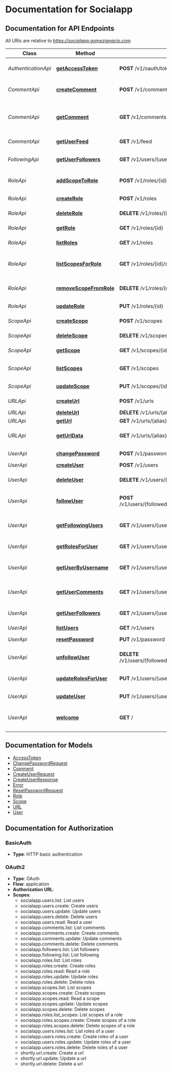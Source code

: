# Documentation for Socialapp

<a name="documentation-for-api-endpoints"></a>
## Documentation for API Endpoints

All URIs are relative to *https://socialapp.gomezignacio.com*

| Class | Method | HTTP request | Description |
|------------ | ------------- | ------------- | -------------|
| *AuthenticationApi* | [**getAccessToken**](Apis/AuthenticationApi.md#getaccesstoken) | **POST** /v1/oauth/token | Get an access token |
| *CommentApi* | [**createComment**](Apis/CommentApi.md#createcomment) | **POST** /v1/comments | Create a new comment |
*CommentApi* | [**getComment**](Apis/CommentApi.md#getcomment) | **GET** /v1/comments/{id} | Returns details about a particular comment |
*CommentApi* | [**getUserFeed**](Apis/CommentApi.md#getuserfeed) | **GET** /v1/feed | Returns a users feed |
| *FollowingApi* | [**getUserFollowers**](Apis/FollowingApi.md#getuserfollowers) | **GET** /v1/users/{username}/followers | Get all followers for a user |
| *RoleApi* | [**addScopeToRole**](Apis/RoleApi.md#addscopetorole) | **POST** /v1/roles/{id}/scopes | Add a scope to a role |
*RoleApi* | [**createRole**](Apis/RoleApi.md#createrole) | **POST** /v1/roles | Create a new role |
*RoleApi* | [**deleteRole**](Apis/RoleApi.md#deleterole) | **DELETE** /v1/roles/{id} | Delete a role |
*RoleApi* | [**getRole**](Apis/RoleApi.md#getrole) | **GET** /v1/roles/{id} | Returns a role |
*RoleApi* | [**listRoles**](Apis/RoleApi.md#listroles) | **GET** /v1/roles | Returns a list of roles |
*RoleApi* | [**listScopesForRole**](Apis/RoleApi.md#listscopesforrole) | **GET** /v1/roles/{id}/scopes | Returns a list of scopes for a role |
*RoleApi* | [**removeScopeFromRole**](Apis/RoleApi.md#removescopefromrole) | **DELETE** /v1/roles/{role_id}/scopes/{scope_id} | Remove a scope from a role |
*RoleApi* | [**updateRole**](Apis/RoleApi.md#updaterole) | **PUT** /v1/roles/{id} | Update a role |
| *ScopeApi* | [**createScope**](Apis/ScopeApi.md#createscope) | **POST** /v1/scopes | Create a new scope |
*ScopeApi* | [**deleteScope**](Apis/ScopeApi.md#deletescope) | **DELETE** /v1/scopes/{id} | Delete a scope |
*ScopeApi* | [**getScope**](Apis/ScopeApi.md#getscope) | **GET** /v1/scopes/{id} | Returns a scope |
*ScopeApi* | [**listScopes**](Apis/ScopeApi.md#listscopes) | **GET** /v1/scopes | Returns a list of scopes |
*ScopeApi* | [**updateScope**](Apis/ScopeApi.md#updatescope) | **PUT** /v1/scopes/{id} | Update a scope |
| *URLApi* | [**createUrl**](Apis/URLApi.md#createurl) | **POST** /v1/urls | Create a new url |
*URLApi* | [**deleteUrl**](Apis/URLApi.md#deleteurl) | **DELETE** /v1/urls/{alias} | Delete a url |
*URLApi* | [**getUrl**](Apis/URLApi.md#geturl) | **GET** /v1/urls/{alias} | Get a url |
*URLApi* | [**getUrlData**](Apis/URLApi.md#geturldata) | **GET** /v1/urls/{alias}/data | Returns a url metadata |
| *UserApi* | [**changePassword**](Apis/UserApi.md#changepassword) | **POST** /v1/password | Change password |
*UserApi* | [**createUser**](Apis/UserApi.md#createuser) | **POST** /v1/users | Create user |
*UserApi* | [**deleteUser**](Apis/UserApi.md#deleteuser) | **DELETE** /v1/users/{username} | Deletes a particular user |
*UserApi* | [**followUser**](Apis/UserApi.md#followuser) | **POST** /v1/users/{followedUsername}/followers/{followerUsername} | Add a user as a follower |
*UserApi* | [**getFollowingUsers**](Apis/UserApi.md#getfollowingusers) | **GET** /v1/users/{username}/following | Get all followed users for a user |
*UserApi* | [**getRolesForUser**](Apis/UserApi.md#getrolesforuser) | **GET** /v1/users/{username}/roles | Get all roles for a user |
*UserApi* | [**getUserByUsername**](Apis/UserApi.md#getuserbyusername) | **GET** /v1/users/{username} | Get a particular user by username |
*UserApi* | [**getUserComments**](Apis/UserApi.md#getusercomments) | **GET** /v1/users/{username}/comments | Gets all comments for a user |
*UserApi* | [**getUserFollowers**](Apis/UserApi.md#getuserfollowers) | **GET** /v1/users/{username}/followers | Get all followers for a user |
*UserApi* | [**listUsers**](Apis/UserApi.md#listusers) | **GET** /v1/users | List users |
*UserApi* | [**resetPassword**](Apis/UserApi.md#resetpassword) | **PUT** /v1/password | Reset password |
*UserApi* | [**unfollowUser**](Apis/UserApi.md#unfollowuser) | **DELETE** /v1/users/{followedUsername}/followers/{followerUsername} | Remove a user as a follower |
*UserApi* | [**updateRolesForUser**](Apis/UserApi.md#updaterolesforuser) | **PUT** /v1/users/{username}/roles | Update all roles for a user |
*UserApi* | [**updateUser**](Apis/UserApi.md#updateuser) | **PUT** /v1/users/{username} | Update a user |
*UserApi* | [**welcome**](Apis/UserApi.md#welcome) | **GET** / | Welcome to the Socialapp API |


<a name="documentation-for-models"></a>
## Documentation for Models

 - [AccessToken](./Models/AccessToken.md)
 - [ChangePasswordRequest](./Models/ChangePasswordRequest.md)
 - [Comment](./Models/Comment.md)
 - [CreateUserRequest](./Models/CreateUserRequest.md)
 - [CreateUserResponse](./Models/CreateUserResponse.md)
 - [Error](./Models/Error.md)
 - [ResetPasswordRequest](./Models/ResetPasswordRequest.md)
 - [Role](./Models/Role.md)
 - [Scope](./Models/Scope.md)
 - [URL](./Models/URL.md)
 - [User](./Models/User.md)


<a name="documentation-for-authorization"></a>
## Documentation for Authorization

<a name="BasicAuth"></a>
### BasicAuth

- **Type**: HTTP basic authentication

<a name="OAuth2"></a>
### OAuth2

- **Type**: OAuth
- **Flow**: application
- **Authorization URL**: 
- **Scopes**: 
  - socialapp.users.list: List users
  - socialapp.users.create: Create users
  - socialapp.users.update: Update users
  - socialapp.users.delete: Delete users
  - socialapp.users.read: Read a user
  - socialapp.comments.list: List comments
  - socialapp.comments.create: Create comments
  - socialapp.comments.update: Update comments
  - socialapp.comments.delete: Delete comments
  - socialapp.followers.list: List followers
  - socialapp.following.list: List following
  - socialapp.roles.list: List roles
  - socialapp.roles.create: Create roles
  - socialapp.roles.read: Read a role
  - socialapp.roles.update: Update roles
  - socialapp.roles.delete: Delete roles
  - socialapp.scopes.list: List scopes
  - socialapp.scopes.create: Create scopes
  - socialapp.scopes.read: Read a scope
  - socialapp.scopes.update: Update scopes
  - socialapp.scopes.delete: Delete scopes
  - socialapp.roles.list_scopes: List scopes of a role
  - socialapp.roles.scopes.create: Create scopes of a role
  - socialapp.roles.scopes.delete: Delete scopes of a role
  - socialapp.users.roles.list: List roles of a user
  - socialapp.users.roles.create: Create roles of a user
  - socialapp.users.roles.update: Update roles of a user
  - socialapp.users.roles.delete: Delete roles of a user
  - shortly.url.create: Create a url
  - shortly.url.update: Update a url
  - shortly.url.delete: Delete a url

